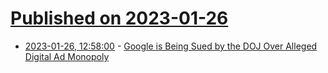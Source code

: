 # [Published on 2023-01-26](index.md)

* [2023-01-26, 12:58:00](https://soylentnews.org/article.pl?sid=23/01/25/1926223&from=rss) - [Google is Being Sued by the DOJ Over Alleged Digital Ad Monopoly](https://soylentnews.org/article.pl?sid=23/01/25/1926223&from=rss)
